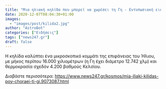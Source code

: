 ```yaml
---
title: "Μια ηλιακή κηλίδα που μπορεί να χωρέσει τη Γη - Εντυπωσιακή εικόνα"
date: 2020-12-07T08:04:30+01:00
images:
  - "images/post/kilida2.jpg"
author: "AstroBot"
categories: ["Ειδήσεις"]
tags: ["news247.gr"]
draft: false
---
```


Η κηλίδα καλύπτει ένα μικροσκοπικό κομμάτι της επιφάνειας του Ήλιου, με μήκος περίπου 16.000 χιλιομέτρων (η Γη έχει διάμετρο 12.742 χλμ) και θερμοκρασία σχεδόν 4.200 βαθμούς Κελσίου.

Διαβάστε περισσότερα: https://www.news247.gr/kosmos/mia-iliaki-kilidas-poy-choraei-ti-gi.9073087.html
